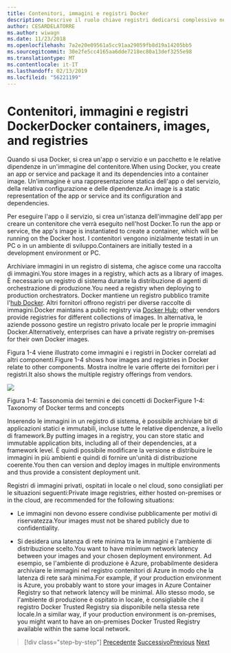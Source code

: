```yaml
---
title: Contenitori, immagini e registri Docker
description: Descrive il ruolo chiave registri dedicarsi complessivo nel modo Docker della distribuzione di applicazioni.
author: CESARDELATORRE
ms.author: wiwagn
ms.date: 11/23/2018
ms.openlocfilehash: 7a2e20e09561a5cc91aa29059fb8d19a14205bb5
ms.sourcegitcommit: 30e2fe5cc4165aa6dde7218ec80a13def3255e98
ms.translationtype: MT
ms.contentlocale: it-IT
ms.lasthandoff: 02/13/2019
ms.locfileid: "56221199"
---
```

# <a name="docker-containers-images-and-registries"></a><span data-ttu-id="d2338-103">Contenitori, immagini e registri Docker</span><span class="sxs-lookup"><span data-stu-id="d2338-103">Docker containers, images, and registries</span></span>

<span data-ttu-id="d2338-104">Quando si usa Docker, si crea un'app o servizio e un pacchetto e le relative dipendenze in un'immagine del contenitore.</span><span class="sxs-lookup"><span data-stu-id="d2338-104">When using Docker, you create an app or service and package it and its dependencies into a container image.</span></span> <span data-ttu-id="d2338-105">Un'immagine è una rappresentazione statica dell'app o del servizio, della relativa configurazione e delle dipendenze.</span><span class="sxs-lookup"><span data-stu-id="d2338-105">An image is a static representation of the app or service and its configuration and dependencies.</span></span>

<span data-ttu-id="d2338-106">Per eseguire l'app o il servizio, si crea un'istanza dell'immagine dell'app per creare un contenitore che verrà eseguito nell'host Docker.</span><span class="sxs-lookup"><span data-stu-id="d2338-106">To run the app or service, the app's image is instantiated to create a container, which will be running on the Docker host.</span></span> <span data-ttu-id="d2338-107">I contenitori vengono inizialmente testati in un PC o in un ambiente di sviluppo.</span><span class="sxs-lookup"><span data-stu-id="d2338-107">Containers are initially tested in a development environment or PC.</span></span>

<span data-ttu-id="d2338-108">Archiviare immagini in un registro di sistema, che agisce come una raccolta di immagini.</span><span class="sxs-lookup"><span data-stu-id="d2338-108">You store images in a registry, which acts as a library of images.</span></span> <span data-ttu-id="d2338-109">È necessario un registro di sistema durante la distribuzione di agenti di orchestrazione di produzione.</span><span class="sxs-lookup"><span data-stu-id="d2338-109">You need a registry when deploying to production orchestrators.</span></span> <span data-ttu-id="d2338-110">Docker mantiene un registro pubblico tramite l'[hub Docker](https://hub.docker.com/). Altri fornitori offrono registri per diverse raccolte di immagini.</span><span class="sxs-lookup"><span data-stu-id="d2338-110">Docker maintains a public registry via [Docker Hub](https://hub.docker.com/); other vendors provide registries for different collections of images.</span></span> <span data-ttu-id="d2338-111">In alternativa, le aziende possono gestire un registro privato locale per le proprie immagini Docker.</span><span class="sxs-lookup"><span data-stu-id="d2338-111">Alternatively, enterprises can have a private registry on-premises for their own Docker images.</span></span>

<span data-ttu-id="d2338-112">Figura 1-4 viene illustrato come immagini e i registri in Docker correlati ad altri componenti.</span><span class="sxs-lookup"><span data-stu-id="d2338-112">Figure 1-4 shows how images and registries in Docker relate to other components.</span></span> <span data-ttu-id="d2338-113">Mostra inoltre le varie offerte dei fornitori per i registri.</span><span class="sxs-lookup"><span data-stu-id="d2338-113">It also shows the multiple registry offerings from vendors.</span></span>

![](./media/image4.png)

<span data-ttu-id="d2338-114">Figura 1-4: Tassonomia dei termini e dei concetti di Docker</span><span class="sxs-lookup"><span data-stu-id="d2338-114">Figure 1-4: Taxonomy of Docker terms and concepts</span></span>

<span data-ttu-id="d2338-115">Inserendo le immagini in un registro di sistema, è possibile archiviare bit di applicazioni statici e immutabili, incluse tutte le relative dipendenze, a livello di framework.</span><span class="sxs-lookup"><span data-stu-id="d2338-115">By putting images in a registry, you can store static and immutable application bits, including all of their dependencies, at a framework level.</span></span> <span data-ttu-id="d2338-116">È quindi possibile modificare la versione e distribuire le immagini in più ambienti e quindi di fornire un'unità di distribuzione coerente.</span><span class="sxs-lookup"><span data-stu-id="d2338-116">You then can version and deploy images in multiple environments and thus provide a consistent deployment unit.</span></span>

<span data-ttu-id="d2338-117">Registri di immagini privati, ospitati in locale o nel cloud, sono consigliati per le situazioni seguenti:</span><span class="sxs-lookup"><span data-stu-id="d2338-117">Private image registries, either hosted on-premises or in the cloud, are recommended for the following situations:</span></span>

-   <span data-ttu-id="d2338-118">Le immagini non devono essere condivise pubblicamente per motivi di riservatezza.</span><span class="sxs-lookup"><span data-stu-id="d2338-118">Your images must not be shared publicly due to confidentiality.</span></span>

-   <span data-ttu-id="d2338-119">Si desidera una latenza di rete minima tra le immagini e l'ambiente di distribuzione scelto.</span><span class="sxs-lookup"><span data-stu-id="d2338-119">You want to have minimum network latency between your images and your chosen deployment environment.</span></span> <span data-ttu-id="d2338-120">Ad esempio, se l'ambiente di produzione è Azure, probabilmente desidera archiviare le immagini nel registro contenitori di Azure in modo che la latenza di rete sarà minima.</span><span class="sxs-lookup"><span data-stu-id="d2338-120">For example, if your production environment is Azure, you probably want to store your images in Azure Container Registry so that network latency will be minimal.</span></span> <span data-ttu-id="d2338-121">Allo stesso modo, se l'ambiente di produzione è ospitato in locale, è consigliabile che il registro Docker Trusted Registry sia disponibile nella stessa rete locale.</span><span class="sxs-lookup"><span data-stu-id="d2338-121">In a similar way, if your production environment is on-premises, you might want to have an on-premises Docker Trusted Registry available within the same local network.</span></span>

>[!div class="step-by-step"]
><span data-ttu-id="d2338-122">[Precedente](docker-terminology.md)
>[Successivo](road-to-modern-applications-based-on-containers.md)</span><span class="sxs-lookup"><span data-stu-id="d2338-122">[Previous](docker-terminology.md)
[Next](road-to-modern-applications-based-on-containers.md)</span></span>

